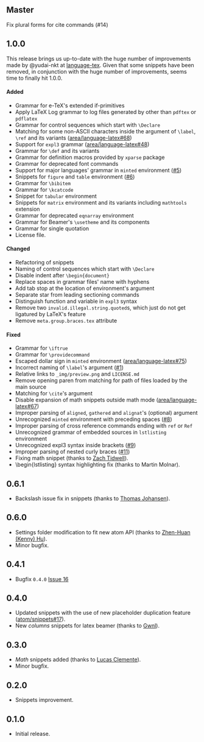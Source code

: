
## Master

Fix plural forms for cite commands (#14)

## 1.0.0

This release brings us up-to-date with the huge number of improvements made by @yudai-nkt at [language-tex](https://github.com/yudai-nkt/language-tex). Given that some snippets have been removed, in conjunction with the huge number of improvements, seems time to finally hit 1.0.0.

#### Added
- Grammar for e-TeX's extended if-primitives
- Apply LaTeX Log grammar to log files generated by other than `pdftex` or `pdflatex`
- Grammar for control sequences which start with `\Declare`
- Matching for some non-ASCII characters inside the argument of `\label`, `\ref` and its variants ([area/language-latex#68](https://github.com/area/language-latex/issues/68))
- Support for `expl3` grammar ([area/language-latex#48](https://github.com/area/language-latex/issues/48))
- Grammar for `\def` and its variants
- Grammar for definition macros provided by `xparse` package
- Grammar for deprecated font commands
- Support for major languages' grammar in `minted` environment ([#5](https://github.com/yudai-nkt/language-tex/pull/5))
- Snippets for `figure` and `table` environment ([#6](https://github.com/yudai-nkt/language-tex/pull/6))
- Grammar for `\bibitem`
- Grammar for `\kcatcode`
- Snippet for `tabular` environment
- Snippets for `matrix` environment and its variants including `mathtools` extension
- Grammar for deprecated `eqnarray` environment
- Grammar for Beamer's `\usetheme` and its components
- Grammar for single quotation
- License file.

#### Changed
- Refactoring of snippets
- Naming of control sequences which start with `\Declare`
- Disable indent after `\begin{document}`
- Replace spaces in grammar files' name with hyphens
- Add tab stop at the location of environment's argument
- Separate star from leading sectioning commands
- Distinguish function and variable in `expl3` syntax
- Remove two `invalid.illegal.string.quoted`s, which just do not get ligatured by LaTeX's feature
- Remove `meta.group.braces.tex` attribute

#### Fixed
- Grammar for `\iftrue`
- Grammar for `\providecommand`
- Escaped dollar sign in `minted` environment ([area/language-latex#75](https://github.com/area/language-latex/issues/75))
- Incorrect naming of `\label`'s argument ([#1](https://github.com/yudai-nkt/language-tex/pull/1))
- Relative links to `_img/preview.png` and `LICENSE.md`
- Remove opening paren from matching for path of files loaded by the main source
- Matching for `\cite`'s argument
- Disable expansion of math snippets outside math mode ([area/language-latex#67](https://github.com/area/language-latex/issues/67))
- Improper parsing of `aligned`, `gathered` and `alignat`'s (optional) argument
- Unrecognized `minted` environment with preceding spaces ([#8](https://github.com/yudai-nkt/language-tex/pull/8))
- Improper parsing of cross reference commands ending with `ref` or `Ref`
- Unrecognized grammar of embedded sources in `lstlisting` environment
- Unrecognized expl3 syntax inside brackets ([#9](https://github.com/yudai-nkt/language-tex/issues/9))
- Improper parsing of nested curly braces ([#11](https://github.com/yudai-nkt/language-tex/issues/11))
- Fixing math snippet (thanks to [Zach Tidwell](https://github.com/hzach)).
- \begin{lstlisting} syntax highlighting fix (thanks to Martin Molnar).


## 0.6.1
* Backslash issue fix in snippets (thanks to [Thomas Johansen](https://github.com/thomasjo)).

## 0.6.0
* Settings folder modification to fit new atom API (thanks to [Zhen-Huan (Kenny) Hu](https://github.com/akanosora)).
* Minor bugfix.

## 0.4.1
* Bugfix `0.4.0` [Issue 16](https://github.com/area/language-latex/issues/16)

## 0.4.0
* Updated snippets with the use of new placeholder duplication feature ([atom/snippets#17](https://github.com/atom/snippets/issues/17)).
* New _columns_ snippets for latex beamer (thanks to [Gwnl](https://github.com/Gwnl)).

## 0.3.0
* _Math_ snippets added (thanks to [Lucas Clemente](https://github.com/lucas-clemente)).
* Minor bugfix.

## 0.2.0
* Snippets improvement.

## 0.1.0
* Initial release.
